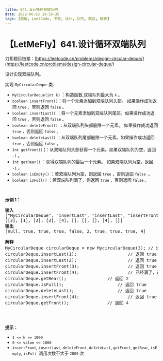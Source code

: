 ```yaml
---
title: 641.设计循环双端队列
date: 2022-06-02 19-59-20
tags: [题解, LeetCode, 中等, 设计, 队列, 数组, 链表]
---
```


# 【LetMeFly】641.设计循环双端队列

力扣题目链接：[https://leetcode.cn/problems/design-circular-deque/](https://leetcode.cn/problems/design-circular-deque/)

<p>设计实现双端队列。</p>

<p>实现 <code>MyCircularDeque</code> 类:</p>

<ul>
	<li><code>MyCircularDeque(int k)</code>&nbsp;：构造函数,双端队列最大为 <code>k</code> 。</li>
	<li><code>boolean insertFront()</code>：将一个元素添加到双端队列头部。 如果操作成功返回 <code>true</code>&nbsp;，否则返回 <code>false</code> 。</li>
	<li><code>boolean insertLast()</code>&nbsp;：将一个元素添加到双端队列尾部。如果操作成功返回 <code>true</code>&nbsp;，否则返回 <code>false</code> 。</li>
	<li><code>boolean deleteFront()</code>&nbsp;：从双端队列头部删除一个元素。 如果操作成功返回 <code>true</code>&nbsp;，否则返回 <code>false</code> 。</li>
	<li><code>boolean deleteLast()</code>&nbsp;：从双端队列尾部删除一个元素。如果操作成功返回 <code>true</code>&nbsp;，否则返回 <code>false</code> 。</li>
	<li><code>int getFront()</code>&nbsp;)：从双端队列头部获得一个元素。如果双端队列为空，返回 <code>-1</code>&nbsp;。</li>
	<li><code>int getRear()</code>&nbsp;：获得双端队列的最后一个元素。&nbsp;如果双端队列为空，返回 <code>-1</code> 。</li>
	<li><code>boolean isEmpty()</code>&nbsp;：若双端队列为空，则返回&nbsp;<code>true</code>&nbsp;，否则返回 <code>false</code> &nbsp;。</li>
	<li><code>boolean isFull()</code>&nbsp;：若双端队列满了，则返回&nbsp;<code>true</code>&nbsp;，否则返回 <code>false</code> 。</li>
</ul>

<p>&nbsp;</p>

<p><strong>示例 1：</strong></p>

<pre>
<strong>输入</strong>
["MyCircularDeque", "insertLast", "insertLast", "insertFront", "insertFront", "getRear", "isFull", "deleteLast", "insertFront", "getFront"]
[[3], [1], [2], [3], [4], [], [], [], [4], []]
<strong>输出</strong>
[null, true, true, true, false, 2, true, true, true, 4]

<strong>解释</strong>
MyCircularDeque circularDeque = new MycircularDeque(3); // 设置容量大小为3
circularDeque.insertLast(1);			        // 返回 true
circularDeque.insertLast(2);			        // 返回 true
circularDeque.insertFront(3);			        // 返回 true
circularDeque.insertFront(4);			        // 已经满了，返回 false
circularDeque.getRear();  				// 返回 2
circularDeque.isFull();				        // 返回 true
circularDeque.deleteLast();			        // 返回 true
circularDeque.insertFront(4);			        // 返回 true
circularDeque.getFront();				// 返回 4
&nbsp;</pre>

<p>&nbsp;</p>

<p><strong>提示：</strong></p>

<ul>
	<li><code>1 &lt;= k &lt;= 1000</code></li>
	<li><code>0 &lt;= value &lt;= 1000</code></li>
	<li><code>insertFront</code>,&nbsp;<code>insertLast</code>,&nbsp;<code>deleteFront</code>,&nbsp;<code>deleteLast</code>,&nbsp;<code>getFront</code>,&nbsp;<code>getRear</code>,&nbsp;<code>isEmpty</code>,&nbsp;<code>isFull</code>&nbsp; 调用次数不大于&nbsp;<code>2000</code>&nbsp;次</li>
</ul>


    
